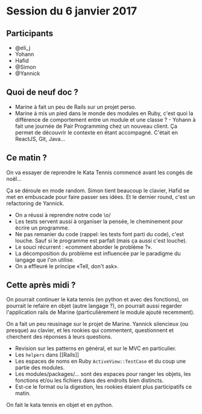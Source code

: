 # Session du 6 janvier 2017

## Participants

- @eli_j 
- Yohann
- Hafid
- @Simon
- @Yannick

## Quoi de neuf doc ?

- Marine à fait un peu de Rails sur un projet perso.
- Marine à mis un pied dans le monde des modules en Ruby, c'est quoi la
  différence de comportement entre un module et une classe ?  - Yohann à fait
  une journée de Pair Programming chez un nouveau client. Ça permet de
  découvrir le contexte en étant accompagné. C'était en ReactJS, Git, Java...

## Ce matin ?

On va essayer de reprendre le Kata Tennis commencé avant les congés de noël...

Ça se déroule en mode random. Simon tient beaucoup le clavier, Hafid se met en
embuscade pour faire passer ses idées. Et le dernier round, c'est un
refactoring de Yannick.

- On a réussi à reprendre notre code \o/
- Les tests servent aussi à organiser la pensée, le cheminement pour écrire un programme.
- Ne pas remanier du code (rappel: les tests font parti du code), c'est louche. Sauf si le programme est parfait (mais ça aussi c'est louche).
- Le souci récurrent : «comment aborder le problème ?».
- La décomposition du problème est influencée par le paradigme du langage que l'on utilise.
- On a effleuré le principe «Tell, don't ask».


## Cette après midi ?

On pourrait continuer le kata tennis (en python et avec des fonctions), on pourrait le refaire en objet (autre langage ?), on pourrait aussi regarder l'application rails de Marine (particulièrement le module ajouté recemment).

On a fait un peu reusinage sur le projet de Marine. Yannick silencieux (ou presque) au clavier, et les rookies qui commentent, questionnent et cherchent des réponses à leurs questions.

- Revision sur les patterns en général, et sur le MVC en particulier.
- Les `helpers` dans [[Rails]]
- Les espaces de noms en Ruby `ActiveView::TestCase` et du coup une partie des modules.
- Les modules/packages/... sont des espaces pour ranger les objets, les fonctions et/ou les fichiers dans des endroits bien distincts.
- Est-ce le format ou la digestion, les rookies étaient plus participatifs ce matin.

On fait le kata tennis en objet et en python.
